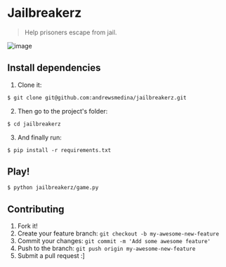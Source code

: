 # Jailbreakerz
> Help prisoners escape from jail.

![image](https://cloud.githubusercontent.com/assets/244265/11537683/28bab83e-98ec-11e5-981d-8cfec44c2758.png)

## Install dependencies

1. Clone it:

```sh
$ git clone git@github.com:andrewsmedina/jailbreakerz.git
```

2. Then go to the project's folder:

```sh
$ cd jailbreakerz
```

3. And finally run:
```shell
$ pip install -r requirements.txt
```

## Play!
```shell
$ python jailbreakerz/game.py
```

## Contributing

1. Fork it!
2. Create your feature branch: `git checkout -b my-awesome-new-feature`
3. Commit your changes: `git commit -m 'Add some awesome feature'`
4. Push to the branch: `git push origin my-awesome-new-feature`
5. Submit a pull request :]

